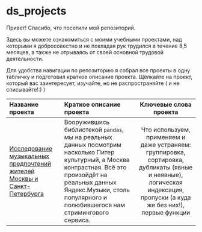 # ds_projects

Привет! Спасибо, что посетили мой репозиторий.

Здесь вы можете ознакомиться с моими учебными проектами, над которыми я добросовестно и не покладая рук трудился в течение 8,5 месяцев, а также не отрываясь от своей основной трудовой деятельности.

Для удобства навигации по репозиторию я собрал все проекты в одну табличку и подготовил краткое описание проекта. Щёлкайте на проект, который вас заинтересует, изучайте, но не распространяйте ( и не списывайте!:) )

| **Название проекта** | **Краткое описание проекта** | **Ключевые слова проекта**|
| :-------------------- | :--------------------- |:---------------------------:|
| [Исследование музыкальных предпочтений жителей Москвы и Санкт-Петербурга](https://github.com/AMarkeloff/ds_projects/tree/main/yandex_music)| Вооружившись библиотекой `pandas`, мы на реальных данных посмотрим насколько Питер культурный, а Москва контрастная. Всё это произойдёт на реальных данных Яндекс.Музыки, столь популярного и полюбившегося нам стримингового сервиса. | Что используем, применяем и даже устраняем: группировка, сортировка, дубликаты (явные и неявные), логическая индексация, пропуски (а куда же без них!), первые функции|
